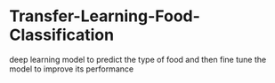 # Transfer-Learning-Food-Classification
deep learning model to predict the type of food and then fine tune the model to improve its performance
